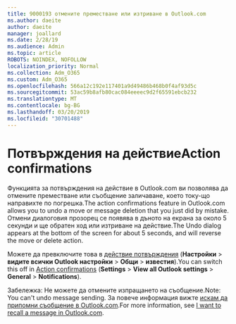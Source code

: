 ```yaml
---
title: 9000193 отмените преместване или изтриване в Outlook.com
ms.author: daeite
author: daeite
manager: joallard
ms.date: 2/28/19
ms.audience: Admin
ms.topic: article
ROBOTS: NOINDEX, NOFOLLOW
localization_priority: Normal
ms.collection: Adm_O365
ms.custom: Adm_O365
ms.openlocfilehash: 566a12c192e117401a9d49486b468b0f4af93d5c
ms.sourcegitcommit: 53ac59b8afb80cac084eeeec9d2f65591ebcb232
ms.translationtype: MT
ms.contentlocale: bg-BG
ms.lasthandoff: 03/20/2019
ms.locfileid: "30701488"
---
```

# <a name="action-confirmations"></a><span data-ttu-id="58e04-102">Потвърждения на действие</span><span class="sxs-lookup"><span data-stu-id="58e04-102">Action confirmations</span></span>

<span data-ttu-id="58e04-103">Функцията за потвърждения на действие в Outlook.com ви позволява да отмените преместване или съобщение заличаване, което току-що направихте по погрешка.</span><span class="sxs-lookup"><span data-stu-id="58e04-103">The action confirmations feature in Outlook.com allows you to undo a move or message deletion that you just did by mistake.</span></span> <span data-ttu-id="58e04-104">Отмени диалоговия прозорец се появява в дъното на екрана за около 5 секунди и ще обратен ход или изтриване на действие.</span><span class="sxs-lookup"><span data-stu-id="58e04-104">The Undo dialog appears at the bottom of the screen for about 5 seconds, and will reverse the move or delete action.</span></span>

<span data-ttu-id="58e04-105">Можете да превключите това в [действие потвърждения](https://outlook.live.com/mail/options/general/notifications) (**Настройки** > **видите всички Outlook настройки** > **Общи** > **известия**).</span><span class="sxs-lookup"><span data-stu-id="58e04-105">You can switch this off in [Action confirmations](https://outlook.live.com/mail/options/general/notifications) (**Settings** > **View all Outlook settings** > **General** > **Notifications**).</span></span>

<span data-ttu-id="58e04-106">Забележка: Не можете да отмените изпращането на съобщение.</span><span class="sxs-lookup"><span data-stu-id="58e04-106">Note: You can't undo message sending.</span></span> <span data-ttu-id="58e04-107">За повече информация вижте [искам да припомни съобщение в Outlook.com](https://support.office.com/article/c069ddde-5282-4085-8f4c-d7b133324f8a).</span><span class="sxs-lookup"><span data-stu-id="58e04-107">For more information, see [I want to recall a message in Outlook.com](https://support.office.com/article/c069ddde-5282-4085-8f4c-d7b133324f8a).</span></span>